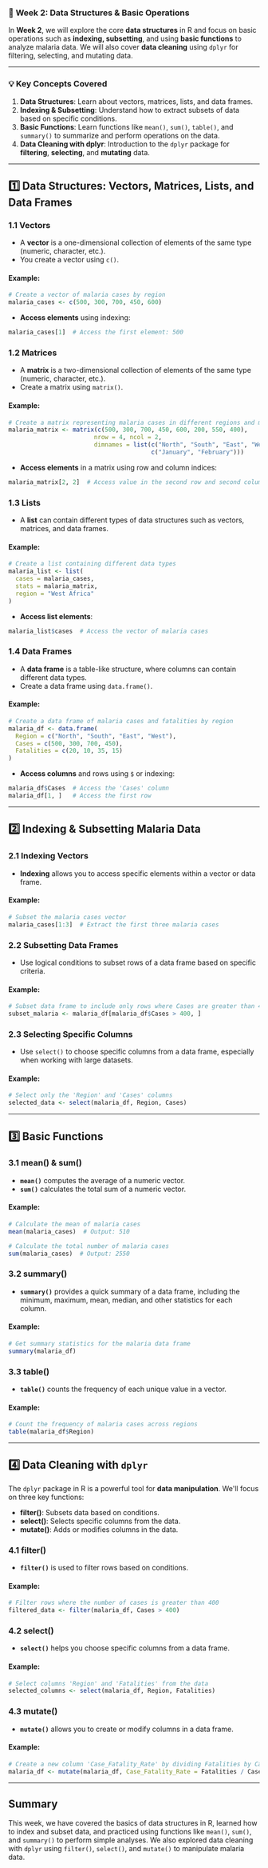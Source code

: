 ### 📌 **Week 2: Data Structures & Basic Operations**  

In **Week 2**, we will explore the core **data structures** in R and focus on basic operations such as **indexing, subsetting**, and using **basic functions** to analyze malaria data. We will also cover **data cleaning** using `dplyr` for filtering, selecting, and mutating data.

---

### **💡 Key Concepts Covered**  
1. **Data Structures**: Learn about vectors, matrices, lists, and data frames.  
2. **Indexing & Subsetting**: Understand how to extract subsets of data based on specific conditions.  
3. **Basic Functions**: Learn functions like `mean()`, `sum()`, `table()`, and `summary()` to summarize and perform operations on the data.  
4. **Data Cleaning with dplyr**: Introduction to the `dplyr` package for **filtering**, **selecting**, and **mutating** data.

---

## **1️⃣ Data Structures: Vectors, Matrices, Lists, and Data Frames**

### **1.1 Vectors**
- A **vector** is a one-dimensional collection of elements of the same type (numeric, character, etc.).
- You create a vector using `c()`.

#### **Example**:

```r
# Create a vector of malaria cases by region
malaria_cases <- c(500, 300, 700, 450, 600)
```

- **Access elements** using indexing:
  
```r
malaria_cases[1]  # Access the first element: 500
```

### **1.2 Matrices**
- A **matrix** is a two-dimensional collection of elements of the same type (numeric, character, etc.).
- Create a matrix using `matrix()`.
  
#### **Example**:

```r
# Create a matrix representing malaria cases in different regions and months
malaria_matrix <- matrix(c(500, 300, 700, 450, 600, 200, 550, 400), 
                        nrow = 4, ncol = 2, 
                        dimnames = list(c("North", "South", "East", "West"),
                                        c("January", "February")))
```

- **Access elements** in a matrix using row and column indices:
  
```r
malaria_matrix[2, 2]  # Access value in the second row and second column (South, February)
```

### **1.3 Lists**
- A **list** can contain different types of data structures such as vectors, matrices, and data frames.
  
#### **Example**:

```r
# Create a list containing different data types
malaria_list <- list(
  cases = malaria_cases,
  stats = malaria_matrix,
  region = "West Africa"
)
```

- **Access list elements**:

```r
malaria_list$cases  # Access the vector of malaria cases
```

### **1.4 Data Frames**
- A **data frame** is a table-like structure, where columns can contain different data types.
- Create a data frame using `data.frame()`.

#### **Example**:

```r
# Create a data frame of malaria cases and fatalities by region
malaria_df <- data.frame(
  Region = c("North", "South", "East", "West"),
  Cases = c(500, 300, 700, 450),
  Fatalities = c(20, 10, 35, 15)
)
```

- **Access columns** and rows using `$` or indexing:

```r
malaria_df$Cases  # Access the 'Cases' column
malaria_df[1, ]   # Access the first row
```

---

## **2️⃣ Indexing & Subsetting Malaria Data**

### **2.1 Indexing Vectors**

- **Indexing** allows you to access specific elements within a vector or data frame.

#### **Example**:

```r
# Subset the malaria cases vector
malaria_cases[1:3]  # Extract the first three malaria cases
```

### **2.2 Subsetting Data Frames**

- Use logical conditions to subset rows of a data frame based on specific criteria.

#### **Example**:

```r
# Subset data frame to include only rows where Cases are greater than 400
subset_malaria <- malaria_df[malaria_df$Cases > 400, ]
```

### **2.3 Selecting Specific Columns**

- Use `select()` to choose specific columns from a data frame, especially when working with large datasets.

#### **Example**:

```r
# Select only the 'Region' and 'Cases' columns
selected_data <- select(malaria_df, Region, Cases)
```

---

## **3️⃣ Basic Functions**

### **3.1 mean() & sum()**

- **`mean()`** computes the average of a numeric vector.
- **`sum()`** calculates the total sum of a numeric vector.

#### **Example**:

```r
# Calculate the mean of malaria cases
mean(malaria_cases)  # Output: 510

# Calculate the total number of malaria cases
sum(malaria_cases)  # Output: 2550
```

### **3.2 summary()**

- **`summary()`** provides a quick summary of a data frame, including the minimum, maximum, mean, median, and other statistics for each column.

#### **Example**:

```r
# Get summary statistics for the malaria data frame
summary(malaria_df)
```

### **3.3 table()**

- **`table()`** counts the frequency of each unique value in a vector.

#### **Example**:

```r
# Count the frequency of malaria cases across regions
table(malaria_df$Region)
```

---

## **4️⃣ Data Cleaning with `dplyr`**

The `dplyr` package in R is a powerful tool for **data manipulation**. We'll focus on three key functions:

- **filter()**: Subsets data based on conditions.
- **select()**: Selects specific columns from the data.
- **mutate()**: Adds or modifies columns in the data.

### **4.1 filter()**

- **`filter()`** is used to filter rows based on conditions.

#### **Example**:

```r
# Filter rows where the number of cases is greater than 400
filtered_data <- filter(malaria_df, Cases > 400)
```

### **4.2 select()**

- **`select()`** helps you choose specific columns from a data frame.

#### **Example**:

```r
# Select columns 'Region' and 'Fatalities' from the data
selected_columns <- select(malaria_df, Region, Fatalities)
```

### **4.3 mutate()**

- **`mutate()`** allows you to create or modify columns in a data frame.

#### **Example**:

```r
# Create a new column 'Case_Fatality_Rate' by dividing Fatalities by Cases
malaria_df <- mutate(malaria_df, Case_Fatality_Rate = Fatalities / Cases)
```

---

## **Summary**

This week, we have covered the basics of data structures in R, learned how to index and subset data, and practiced using functions like `mean()`, `sum()`, and `summary()` to perform simple analyses. We also explored data cleaning with `dplyr` using `filter()`, `select()`, and `mutate()` to manipulate malaria data.
